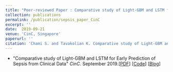 ```yaml
---
title: "Peer-reviewed Paper : Comparative study of Light-GBM and LSTM for Early Prediction of Sepsis from Clinical Data"
collection: publications
permalink: /publication/sepsis_paper_CinC
excerpt: ''
date:  2019-09-21
venue: 'CinC, Singapore'
paperurl: ''
citation: 'Chami S. and Tavakolian K. Comparative study of Light-GBM and LSTM for Early Prediction of Sepsis from Clinical Data" CinC 2019 (updates coming along)'
---
```


* "Comparative study of Light-GBM and LSTM for Early Prediction of Sepsis from Clinical Data" *CinC*. September 2019.[[PDF](http://bit.ly/2VeoI1V)] [[Code](http://bit.ly/2Mh9163)] [[Blog](http://bit.ly/2AGFZXZ)]
<br>


<!-- ---
layout: default
title: "Comparative study of Light-GBM and LSTM for Early Prediction of Sepsis from Clinical Data"
collection: publications
permalink: /publication/sepsis_paper_CinC
date: 2019-09-10
---
 -->

